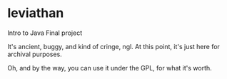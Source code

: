 # leviathan
Intro to Java Final project

It's ancient, buggy, and kind of cringe, ngl.
At this point, it's just here for archival purposes.

Oh, and by the way, you can use it under the GPL, for what it's worth.
